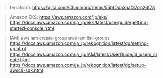 
>terraform:
https://qiita.com/Chanmoro/items/55bf0da3aaf37dc26f73

>Amazon EKS:
https://aws.amazon.com/jp/eks/
https://docs.aws.amazon.com/ja_jp/eks/latest/userguide/getting-started-console.html

>IAM:
aws iam create-group 
aws iam list-groups 
https://docs.aws.amazon.com/ja_jp/rekognition/latest/dg/setting-up.html
https://docs.aws.amazon.com/ja_jp/IAM/latest/UserGuide/id_users_create.html
https://docs.aws.amazon.com/ja_jp/rekognition/latest/dg/setup-awscli-sdk.html
